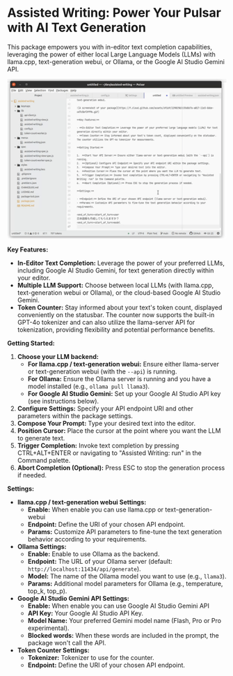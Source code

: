 # Assisted Writing: Power Your Pulsar with AI Text Generation

This package empowers you with in-editor text completion capabilities, leveraging the power of either local Large Language Models (LLMs) with llama.cpp, text-generation webui, or Ollama, or the Google AI Studio Gemini API.

![A screenshot](https://raw.githubusercontent.com/keyasuda/assisted-writing/images/screenshot.gif)

**Key Features:**

- **In-Editor Text Completion:** Leverage the power of your preferred LLMs, including Google AI Studio Gemini, for text generation directly within your editor.
- **Multiple LLM Support:** Choose between local LLMs (with llama.cpp, text-generation webui or Ollama), or the cloud-based Google AI Studio Gemini. <!-- Added Ollama here -->
- **Token Counter:** Stay informed about your text's token count, displayed conveniently on the statusbar. The counter now supports the built-in GPT-4o tokenizer and can also utilize the llama-server API for tokenization, providing flexibility and potential performance benefits.

**Getting Started:**

1.  **Choose your LLM backend:**
    - **For llama.cpp / text-generation webui:** Ensure either llama-server or text-generation webui (with the `--api`) is running.
    - **For Ollama:** Ensure the Ollama server is running and you have a model installed (e.g., `ollama pull llama3`). <!-- Added Ollama instructions -->
    - **For Google AI Studio Gemini:** Set up your Google AI Studio API key (see instructions below).
2.  **Configure Settings:** Specify your API endpoint URI and other parameters within the package settings.
3.  **Compose Your Prompt:** Type your desired text into the editor.
4.  **Position Cursor:** Place the cursor at the point where you want the LLM to generate text.
5.  **Trigger Completion:** Invoke text completion by pressing CTRL+ALT+ENTER or navigating to "Assisted Writing: run" in the Command palette.
6.  **Abort Completion (Optional):** Press ESC to stop the generation process if needed.

**Settings:**

- **llama.cpp / text-generation webui Settings:**
  - **Enable:** When enable you can use llama.cpp or text-generation-webui
  - **Endpoint:** Define the URI of your chosen API endpoint.
  - **Params:** Customize API parameters to fine-tune the text generation behavior according to your requirements.
- **Ollama Settings:** <!-- Added Ollama settings section -->
  - **Enable:** Enable to use Ollama as the backend.
  - **Endpoint:** The URL of your Ollama server (default: `http://localhost:11434/api/generate`).
  - **Model:** The name of the Ollama model you want to use (e.g., `llama3`).
  - **Params:** Additional model parameters for Ollama (e.g., temperature, top_k, top_p).
- **Google AI Studio Gemini API Settings:**
  - **Enable:** When enable you can use Google AI Studio Gemini API
  - **API Key:** Your Google AI Studio API Key.
  - **Model Name:** Your preferred Gemini model name (Flash, Pro or Pro experimental).
  - **Blocked words:** When these words are included in the prompt, the package won't call the API.
- **Token Counter Settings:**
  - **Tokenizer:** Tokenizer to use for the counter.
  - **Endpoint:** Define the URI of your chosen API endpoint.
